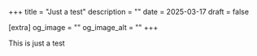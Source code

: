 +++
title = "Just a test"
description = ""
date = 2025-03-17
draft = false

[extra]
og_image = ""
og_image_alt = ""
+++

This is just a test